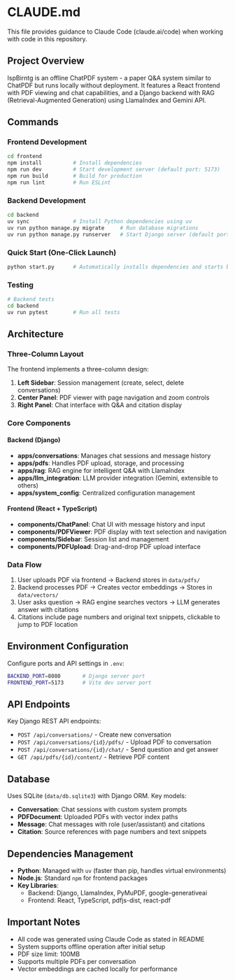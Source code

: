 # CLAUDE.md

This file provides guidance to Claude Code (claude.ai/code) when working with code in this repository.

## Project Overview
IspBirntg is an offline ChatPDF system - a paper Q&A system similar to ChatPDF but runs locally without deployment. It features a React frontend with PDF viewing and chat capabilities, and a Django backend with RAG (Retrieval-Augmented Generation) using LlamaIndex and Gemini API.

## Commands

### Frontend Development
```bash
cd frontend
npm install          # Install dependencies
npm run dev          # Start development server (default port: 5173)
npm run build        # Build for production
npm run lint         # Run ESLint
```

### Backend Development
```bash
cd backend
uv sync              # Install Python dependencies using uv
uv run python manage.py migrate     # Run database migrations
uv run python manage.py runserver   # Start Django server (default port: 8080)
```

### Quick Start (One-Click Launch)
```bash
python start.py      # Automatically installs dependencies and starts both frontend and backend
```

### Testing
```bash
# Backend tests
cd backend
uv run pytest        # Run all tests
```

## Architecture

### Three-Column Layout
The frontend implements a three-column design:
1. **Left Sidebar**: Session management (create, select, delete conversations)
2. **Center Panel**: PDF viewer with page navigation and zoom controls
3. **Right Panel**: Chat interface with Q&A and citation display

### Core Components

#### Backend (Django)
- **apps/conversations**: Manages chat sessions and message history
- **apps/pdfs**: Handles PDF upload, storage, and processing
- **apps/rag**: RAG engine for intelligent Q&A with LlamaIndex
- **apps/llm_integration**: LLM provider integration (Gemini, extensible to others)
- **apps/system_config**: Centralized configuration management

#### Frontend (React + TypeScript)
- **components/ChatPanel**: Chat UI with message history and input
- **components/PDFViewer**: PDF display with text selection and navigation
- **components/Sidebar**: Session list and management
- **components/PDFUpload**: Drag-and-drop PDF upload interface

### Data Flow
1. User uploads PDF via frontend → Backend stores in `data/pdfs/`
2. Backend processes PDF → Creates vector embeddings → Stores in `data/vectors/`
3. User asks question → RAG engine searches vectors → LLM generates answer with citations
4. Citations include page numbers and original text snippets, clickable to jump to PDF location

## Environment Configuration
Configure ports and API settings in `.env`:
```bash
BACKEND_PORT=8080       # Django server port
FRONTEND_PORT=5173      # Vite dev server port
```

## API Endpoints

Key Django REST API endpoints:
- `POST /api/conversations/` - Create new conversation
- `POST /api/conversations/{id}/pdfs/` - Upload PDF to conversation
- `POST /api/conversations/{id}/chat/` - Send question and get answer
- `GET /api/pdfs/{id}/content/` - Retrieve PDF content

## Database
Uses SQLite (`data/db.sqlite3`) with Django ORM. Key models:
- **Conversation**: Chat sessions with custom system prompts
- **PDFDocument**: Uploaded PDFs with vector index paths
- **Message**: Chat messages with role (user/assistant) and citations
- **Citation**: Source references with page numbers and text snippets

## Dependencies Management
- **Python**: Managed with `uv` (faster than pip, handles virtual environments)
- **Node.js**: Standard `npm` for frontend packages
- **Key Libraries**:
  - Backend: Django, LlamaIndex, PyMuPDF, google-generativeai
  - Frontend: React, TypeScript, pdfjs-dist, react-pdf

## Important Notes
- All code was generated using Claude Code as stated in README
- System supports offline operation after initial setup
- PDF size limit: 100MB
- Supports multiple PDFs per conversation
- Vector embeddings are cached locally for performance
